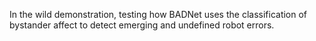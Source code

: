In the wild demonstration, testing how BADNet uses the classification of bystander affect to detect emerging and undefined robot errors. 
